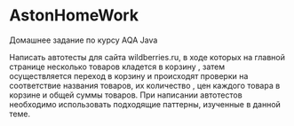 # AstonHomeWork
Домашнее задание по курсу AQA Java

Написать автотесты для сайта wildberries.ru, в ходе которых на главной странице несколько товаров кладется в корзину
, затем осуществляется переход в корзину и происходят проверки на соответствие
названия товаров, 
их количество
, цен каждого товара в корзине 
и общей суммы товаров.
При написании автотестов необходимо использовать подходящие паттерны, изученные в данной теме.